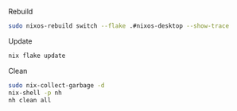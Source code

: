 Rebuild

```bash
sudo nixos-rebuild switch --flake .#nixos-desktop --show-trace
```

Update

```bash
nix flake update
```

Clean

```bash
sudo nix-collect-garbage -d
nix-shell -p nh
nh clean all
```
